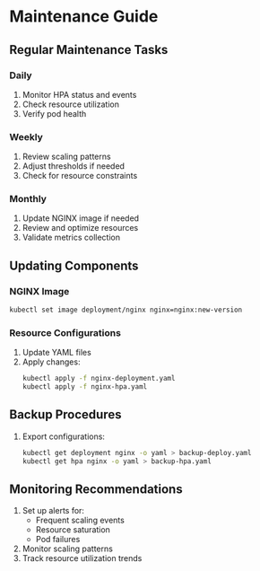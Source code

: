 # Maintenance Guide

## Regular Maintenance Tasks

### Daily
1. Monitor HPA status and events
2. Check resource utilization
3. Verify pod health

### Weekly
1. Review scaling patterns
2. Adjust thresholds if needed
3. Check for resource constraints

### Monthly
1. Update NGINX image if needed
2. Review and optimize resources
3. Validate metrics collection

## Updating Components

### NGINX Image
```bash
kubectl set image deployment/nginx nginx=nginx:new-version
```

### Resource Configurations
1. Update YAML files
2. Apply changes:
   ```bash
   kubectl apply -f nginx-deployment.yaml
   kubectl apply -f nginx-hpa.yaml
   ```

## Backup Procedures
1. Export configurations:
   ```bash
   kubectl get deployment nginx -o yaml > backup-deploy.yaml
   kubectl get hpa nginx -o yaml > backup-hpa.yaml
   ```

## Monitoring Recommendations
1. Set up alerts for:
   - Frequent scaling events
   - Resource saturation
   - Pod failures
2. Monitor scaling patterns
3. Track resource utilization trends